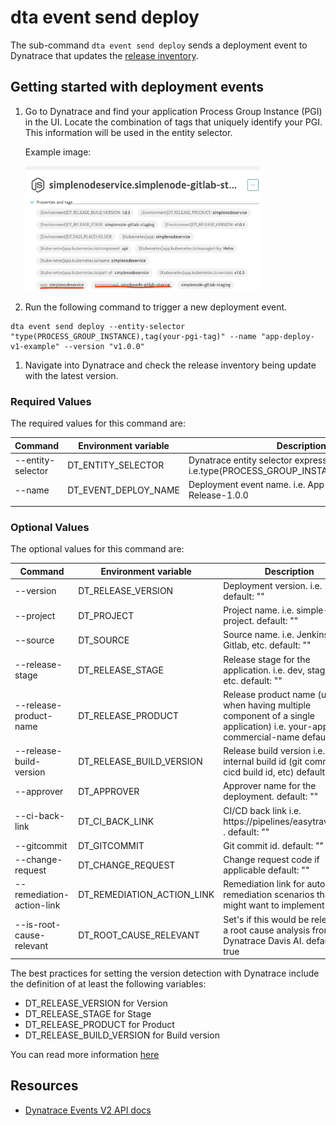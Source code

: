 # dta event send deploy

The sub-command `dta event send deploy` sends a deployment event to Dynatrace that updates the [release inventory](https://www.dynatrace.com/support/help/platform-modules/cloud-automation/release-monitoring/monitor-releases-with-dynatrace).

## Getting started with deployment events

1. Go to Dynatrace and find your application Process Group Instance (PGI) in the UI. Locate the combination of tags that uniquely identify your PGI. This information will be used in the entity selector.

   Example image:

   <img src="./assets/entity-selector.png"  width="375" height="200">

1. Run the following command to trigger a new deployment event.

```(bash)
dta event send deploy --entity-selector "type(PROCESS_GROUP_INSTANCE),tag(your-pgi-tag)" --name "app-deploy-v1-example" --version "v1.0.0"
```

1. Navigate into Dynatrace and check the release inventory being update with the latest version.

### Required Values

The required values for this command are:

| Command           | Environment variable | Description                                                                             |
| ----------------- | -------------------- | --------------------------------------------------------------------------------------- |
| --entity-selector | DT_ENTITY_SELECTOR   | Dynatrace entity selector expression : i.e.type(PROCESS_GROUP_INSTANCE),tag(easytravel) |
| --name            | DT_EVENT_DEPLOY_NAME | Deployment event name. i.e. App-simplenode-Release-1.0.0                                |
|                   |

### Optional Values

The optional values for this command are:

| Command                   | Environment variable       | Description                                                                                                                    |
| ------------------------- | -------------------------- | ------------------------------------------------------------------------------------------------------------------------------ |
| --version                 | DT_RELEASE_VERSION         | Deployment version. i.e. 1.0.0. default: ""                                                                                    |
| --project                 | DT_PROJECT                 | Project name. i.e. simple-node-project. default: ""                                                                            |
| --source                  | DT_SOURCE                  | Source name. i.e. Jenkins, Gitlab, etc. default: ""                                                                            |
| --release-stage           | DT_RELEASE_STAGE           | Release stage for the application. i.e. dev, staging, etc. default: ""                                                         |
| --release-product-name    | DT_RELEASE_PRODUCT         | Release product name (useful when having multiple component of a single application) i.e. your-app-commercial-name default: "" |
| --release-build-version   | DT_RELEASE_BUILD_VERSION   | Release build version i.e. your internal build id (git commit id, cicd build id, etc) default: ""                              |
| --approver                | DT_APPROVER                | Approver name for the deployment. default: ""                                                                                  |
| --ci-back-link            | DT_CI_BACK_LINK            | CI/CD back link i.e. https://pipelines/easytravel/123 . default: ""                                                            |
| --gitcommit               | DT_GITCOMMIT               | Git commit id. default: ""                                                                                                     |
| --change-request          | DT_CHANGE_REQUEST          | Change request code if applicable default: ""                                                                                  |
| --remediation-action-link | DT_REMEDIATION_ACTION_LINK | Remediation link for auto-remediation scenarios that you might want to implement                                               |
| --is-root-cause-relevant  | DT_ROOT_CAUSE_RELEVANT     | Set's if this would be relevant to a root cause analysis from Dynatrace Davis AI. default: true                                |

The best practices for setting the version detection with Dynatrace include the definition of at least the following variables:

- DT_RELEASE_VERSION for Version
- DT_RELEASE_STAGE for Stage
- DT_RELEASE_PRODUCT for Product
- DT_RELEASE_BUILD_VERSION for Build version

You can read more information [here](https://www.dynatrace.com/support/help/platform-modules/cloud-automation/release-monitoring/version-detection-strategies)

## Resources

- [Dynatrace Events V2 API docs](https://www.dynatrace.com/support/help/dynatrace-api/environment-api/events-v2/get-event-types)
